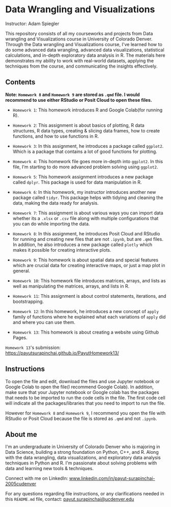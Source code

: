 # Data Wrangling and Visualizations
Instructor: Adam Spiegler

This repository consists of all my courseworks and projects from Data wrangling and Visualizations course in University of Colorado Denver. Through the Data wrangling and Visualizations course, I've learned how to do some advanced data wrangling, advanced data visualizations, statistical calculations, and in-depth exploratory data analysis in R. The materials here demonstrates my ability to work with real-world datasets, applying the techniques from the course, and communicating the insights effectively.

## Contents
**Note: `Homework 8` and `Homework 9` are stored as `.qmd` file. I would recommend to use either RStudio or Posit Cloud to open these files.**

- `Homework 1`: This homework introduces R and Google Colab(for running R).

- `Homework 2`: This assignment is about basics of plotting, R data structures, R data types, creating & slicing data frames, how to create functions, and how to use functions in R.

- `Homework 3`: In this assignment, he introduces a package called `ggplot2`. Which is a package that contains a lot of good functions for plotting.

- `Homework 4`: This homework file goes more in-depth into `ggplot2`. In this file, I'm starting to do more advanced problem solving using `ggplot2`. 

- `Homework 5`: This homework assignment introduces a new package called `dplyr`. This package is used for data manipulation in R.

- `Homework 6`: In this homework, my instructor introduces another new package called `tidyr`. This package helps with tidying and cleaning the data, making the data ready for analysis.

- `Homework 7`: This assignment is about various ways you can import data whether its a `.xlsx` or `.csv` file along with multiple configurations that you can do while importing the                     data.

- `Homework 8`: In this assignment, he introduces Posit Cloud and RStudio for running and creating new files that are not `.ipynb`, but are `.qmd` files. In addition, he also introduces                 a new package called `plotly` which makes it possible for creating interactive plots.

- `Homework 9`: This homework is about spatial data and special features which are crucial data for creating interactive maps, or just a map plot in general.

- `Homework 10`: This homework file introduces matrices, arrays, and lists as well as manipulating the matrices, arrays, and lists in R.
  
- `Homework 11`: This assignment is about control statements, iterations, and bootstrapping.

- `Homework 12`: In this homework, he introduces a new concept of `apply` family of functions where he explained what each variations of `apply` did and where you can use them.

- `Homework 13`: This homework is about creating a website using Github Pages.

`Homework 13`'s submission: https://payutsurapinchai.github.io/PayutHomework13/

## Instructions
To open the file and edit, download the files and use Jupyter notebook or Google Colab to open the file(I recommend Google Colab). In addition, make sure that your Jupyter notebook or Google colab has the packages that needs to be imported to run the code cells in the file. The first code cell will indicate all the packages/libraries that you need to import to run the file. 

However for `Homework 8` and `Homework 9`, I recommend you open the file with RStudio or Posit Cloud because the file is stored as `.qmd` and not `.ipynb`.

## About me
I'm an undergraduate in University of Colorado Denver who is majoring in Data Science, building a strong foundation on Python, C++, and R. Along with the data wrangling, data visualizations, and exploratory data analysis techniques in Python and R. I'm passionate about solving problems with data and learning new tools & techniques.

Connect with me on LinkedIn: www.linkedin.com/in/payut-surapinchai-2005cudenver

For any questions regarding file instructions, or any clarifications needed in this `README.md` file, contact: payut.surapinchai@ucdenver.edu
